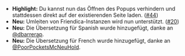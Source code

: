 * **Highlight:** Du kannst nun das Öffnen des Popups verhindern und stattdessen direkt auf der existierenden Seite laden. ([#44](https://github.com/rugk/mastodon-simplified-federation/issues/44))
* **Neu:** Umleiten von Friendica-Instanzen wird nun unterstützt. ([#20](https://github.com/rugk/mastodon-simplified-federation/issues/20))
* **Neu:** Die Übersetzung für Spanish wurde hinzugefügt, danke an [@dbarrerap](https://github.com/dbarrerap).
* **Neu:** Die Übersetzung für French wurde hinzugefügt, danke an [@PoorPocketsMcNeuHold](https://github.com/PoorPocketsMcNeuHold).
